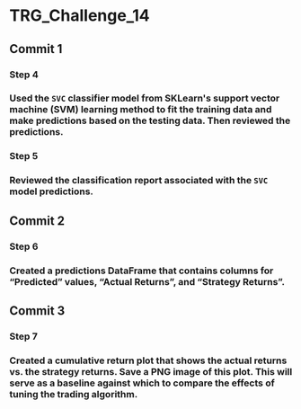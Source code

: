 # TRG_Challenge_14

## Commit 1
### Step 4
### Used the `SVC` classifier model from SKLearn's support vector machine (SVM) learning method to fit the training data and make predictions based on the testing data. Then reviewed the predictions.

### Step 5 
### Reviewed the classification report associated with the `SVC` model predictions. 

## Commit 2
### Step 6
### Created a predictions DataFrame that contains columns for “Predicted” values, “Actual Returns”, and “Strategy Returns”.

## Commit 3
### Step 7 
### Created a cumulative return plot that shows the actual returns vs. the strategy returns. Save a PNG image of this plot. This will serve as a baseline against which to compare the effects of tuning the trading algorithm.


